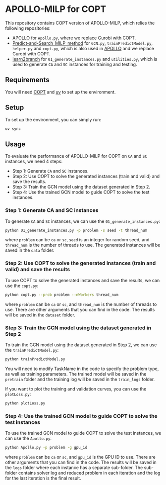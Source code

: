 # APOLLO-MILP for COPT

This repository contains COPT version of APOLLO-MILP, which relies the following repositories:

- [APOLLO](https://github.com/MIRALab-USTC/Apollo-MILP) for `Apollo.py`, where we replace Gurobi with COPT.
- [Predict-and-Search_MILP_method](https://github.com/sribdcn/Predict-and-Search_MILP_method) for `GCN.py`, `trainPredictModel.py`, `helper.py` and `copt.py`, which is also used in [APOLLO](https://github.com/MIRALab-USTC/Apollo-MILP) and we replace Gurobi with COPT.
- [learn2branch](https://github.com/ds4dm/learn2branch) for `01_generate_instances.py` and `utilities.py`, which is used to generate `CA` and `SC` instances for training and testing.

## Requirements

You will need [COPT](https://www.shanshu.ai/) and [uv](https://docs.astral.sh/uv/) to set up the environment.

## Setup

To set up the environment, you can simply run:

```bash
uv sync
```

## Usage

To evaluate the performance of APOLLO-MILP for COPT on `CA` and `SC` instances, we need 4 steps:

- Step 1: Generate `CA` and `SC` instances.
- Step 2: Use COPT to solve the generated instances (train and valid) and save the results.
- Step 3: Train the GCN model using the dataset generated in Step 2.
- Step 4: Use the trained GCN model to guide COPT to solve the test instances.

### Step 1: Generate CA and SC instances

To generate `CA` and `SC` instances, we can use the `01_generate_instances.py`:

```bash
python 01_generate_instances.py -p problem -s seed -t thread_num
```

where `problem` can be `ca` or `sc`, `seed` is an integer for random seed, and `thread_num` is the number of threads to use. The generated instances will be saved in the `data` folder.

### Step 2: Use COPT to solve the generated instances (train and valid) and save the results

To use COPT to solve the generated instances and save the results, we can use the `copt.py`:

```bash
python copt.py --prob problem --nWorkers thread_num
```

where `problem` can be `ca` or `sc`, and `thread_num` is the number of threads to use. There are other arguments that you can find in the code. The results will be saved in the `dataset` folder.

### Step 3: Train the GCN model using the dataset generated in Step 2

To train the GCN model using the dataset generated in Step 2, we can use the `trainPredictModel.py`:

```bash
python trainPredictModel.py
```

You will need to modify TaskName in the code to specify the problem type, as well as training parameters. The trained model will be saved in the `pretrain` folder and the training log will be saved in the `train_logs` folder.

If you want to plot the training and validation curves, you can use the `plotLoss.py`:

```bash
python plotLoss.py
```

### Step 4: Use the trained GCN model to guide COPT to solve the test instances

To use the trained GCN model to guide COPT to solve the test instances, we can use the `Apollo.py`:

```bash
python Apollo.py -p problem -g gpu_id
```

where `problem` can be `ca` or `sc`, and `gpu_id` is the GPU ID to use. There are other arguments that you can find in the code. The results will be saved in the `logs` folder where each instance has a separate sub-folder. The sub-folder contains solver log and reduced problem in each iteration and the log for the last iteration is the final result.

